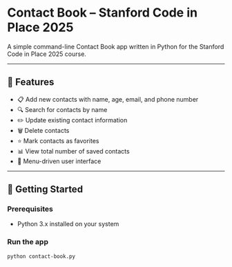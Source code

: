 # Contact Book – Stanford Code in Place 2025

A simple command-line Contact Book app written in Python for the Stanford Code in Place 2025 course.

---

## 📌 Features

- 📋 Add new contacts with name, age, email, and phone number
- 🔍 Search for contacts by name
- ✏️ Update existing contact information
- 🗑️ Delete contacts
- ⭐ Mark contacts as favorites
- 📊 View total number of saved contacts
- 🧭 Menu-driven user interface

---

## 🚀 Getting Started

### Prerequisites

- Python 3.x installed on your system

### Run the app

```bash
python contact-book.py
